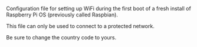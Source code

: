 Configuration file for setting up WiFi during the first boot of a fresh install of Raspberry Pi OS (previously called Raspbian).

This file can only be used to connect to a protected network.

Be sure to change the country code to yours.
